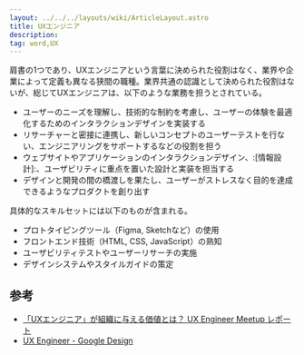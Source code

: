 ```yaml
---
layout: ../../../layouts/wiki/ArticleLayout.astro
title: UXエンジニア
description:
tag: word,UX
---
```


肩書の1つであり、UXエンジニアという言葉に決められた役割はなく、業界や企業によって定義も異なる狭間の職種。業界共通の認識として決められた役割はないが、総じてUXエンジニアは、以下のような業務を担うとされている。

- ユーザーのニーズを理解し、技術的な制約を考慮し、ユーザーの体験を最適化するためのインタラクションデザインを実装する
- リサーチャーと密接に連携し、新しいコンセプトのユーザーテストを行ない、エンジニアリングをサポートするなどの役割を担う
- ウェブサイトやアプリケーションのインタラクションデザイン、:[情報設計]:、ユーザビリティに重点を置いた設計と実装を担当する
- デザインと開発の間の橋渡しを果たし、ユーザーがストレスなく目的を達成できるようなプロダクトを創り出す

具体的なスキルセットには以下のものが含まれる。

- プロトタイピングツール（Figma, Sketchなど）の使用
- フロントエンド技術（HTML, CSS, JavaScript）の熟知
- ユーザビリティテストやユーザーリサーチの実施
- デザインシステムやスタイルガイドの策定


## 参考

- [「UXエンジニア」が組織に与える価値とは？ UX Engineer Meetup レポート](https://goodpatch.com/blog/ux-engineer-meetup)
- [UX Engineer - Google Design](https://design.google/jobs/ux-engineer/)